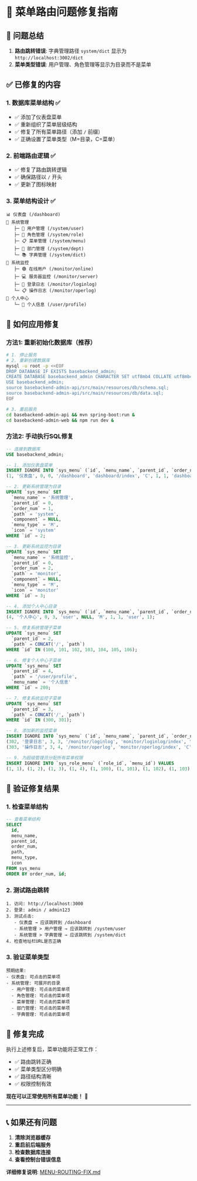 # 🔧 菜单路由问题修复指南

## 🎯 问题总结

1. **路由跳转错误**: 字典管理路径 `system/dict` 显示为 `http://localhost:3002/dict`
2. **菜单类型错误**: 用户管理、角色管理等显示为目录而不是菜单

## ✅ 已修复的内容

### 1. 数据库菜单结构 ✅
- ✅ 添加了仪表盘菜单
- ✅ 重新组织了菜单层级结构
- ✅ 修复了所有菜单路径（添加 `/` 前缀）
- ✅ 正确设置了菜单类型（M=目录，C=菜单）

### 2. 前端路由逻辑 ✅
- ✅ 修复了路由跳转逻辑
- ✅ 确保路径以 `/` 开头
- ✅ 更新了图标映射

### 3. 菜单结构设计 ✅
```
📊 仪表盘 (/dashboard)
📁 系统管理
   ├─ 👤 用户管理 (/system/user)
   ├─ 👥 角色管理 (/system/role)
   ├─ 📋 菜单管理 (/system/menu)
   ├─ 🏢 部门管理 (/system/dept)
   └─ 📚 字典管理 (/system/dict)
📁 系统监控
   ├─ 🟢 在线用户 (/monitor/online)
   ├─ 💻 服务器监控 (/monitor/server)
   ├─ 📝 登录日志 (/monitor/loginlog)
   └─ 📋 操作日志 (/monitor/operlog)
📁 个人中心
   └─ 👤 个人信息 (/user/profile)
```

## 🚀 如何应用修复

### 方法1: 重新初始化数据库（推荐）
```bash
# 1. 停止服务
# 2. 重新创建数据库
mysql -u root -p <<EOF
DROP DATABASE IF EXISTS basebackend_admin;
CREATE DATABASE basebackend_admin CHARACTER SET utf8mb4 COLLATE utf8mb4_unicode_ci;
USE basebackend_admin;
source basebackend-admin-api/src/main/resources/db/schema.sql;
source basebackend-admin-api/src/main/resources/db/data.sql;
EOF

# 3. 重启服务
cd basebackend-admin-api && mvn spring-boot:run &
cd basebackend-admin-web && npm run dev &
```

### 方法2: 手动执行SQL修复
```sql
-- 连接到数据库
USE basebackend_admin;

-- 1. 添加仪表盘菜单
INSERT IGNORE INTO `sys_menu` (`id`, `menu_name`, `parent_id`, `order_num`, `path`, `component`, `menu_type`, `visible`, `status`, `icon`, `create_by`) VALUES
(1, '仪表盘', 0, 0, '/dashboard', 'dashboard/index', 'C', 1, 1, 'dashboard', 1);

-- 2. 更新系统管理为目录
UPDATE `sys_menu` SET 
  `menu_name` = '系统管理',
  `parent_id` = 0,
  `order_num` = 1,
  `path` = 'system',
  `component` = NULL,
  `menu_type` = 'M',
  `icon` = 'system'
WHERE `id` = 2;

-- 3. 更新系统监控为目录
UPDATE `sys_menu` SET 
  `menu_name` = '系统监控',
  `parent_id` = 0,
  `order_num` = 2,
  `path` = 'monitor',
  `component` = NULL,
  `menu_type` = 'M',
  `icon` = 'monitor'
WHERE `id` = 3;

-- 4. 添加个人中心目录
INSERT IGNORE INTO `sys_menu` (`id`, `menu_name`, `parent_id`, `order_num`, `path`, `component`, `menu_type`, `visible`, `status`, `icon`, `create_by`) VALUES
(4, '个人中心', 0, 3, 'user', NULL, 'M', 1, 1, 'user', 1);

-- 5. 修复系统管理子菜单
UPDATE `sys_menu` SET 
  `parent_id` = 2,
  `path` = CONCAT('/', `path`)
WHERE `id` IN (100, 101, 102, 103, 104, 105, 106);

-- 6. 修复个人中心子菜单
UPDATE `sys_menu` SET 
  `parent_id` = 4,
  `path` = '/user/profile',
  `menu_name` = '个人信息'
WHERE `id` = 200;

-- 7. 修复系统监控子菜单
UPDATE `sys_menu` SET 
  `parent_id` = 3,
  `path` = CONCAT('/', `path`)
WHERE `id` IN (300, 301);

-- 8. 添加新的监控菜单
INSERT IGNORE INTO `sys_menu` (`id`, `menu_name`, `parent_id`, `order_num`, `path`, `component`, `menu_type`, `visible`, `status`, `icon`, `create_by`) VALUES
(302, '登录日志', 3, 3, '/monitor/loginlog', 'monitor/loginlog/index', 'C', 1, 1, 'logininfor', 1),
(303, '操作日志', 3, 4, '/monitor/operlog', 'monitor/operlog/index', 'C', 1, 1, 'form', 1);

-- 9. 为超级管理员分配所有菜单权限
INSERT IGNORE INTO `sys_role_menu` (`role_id`, `menu_id`) VALUES
(1, 1), (1, 2), (1, 3), (1, 4), (1, 100), (1, 101), (1, 102), (1, 103), (1, 104), (1, 200), (1, 300), (1, 301), (1, 302), (1, 303);
```

## 🧪 验证修复结果

### 1. 检查菜单结构
```sql
-- 查看菜单结构
SELECT 
  id,
  menu_name,
  parent_id,
  order_num,
  path,
  menu_type,
  icon
FROM sys_menu 
ORDER BY order_num, id;
```

### 2. 测试路由跳转
```
1. 访问: http://localhost:3000
2. 登录: admin / admin123
3. 测试点击:
   - 仪表盘 → 应该跳转到 /dashboard
   - 系统管理 > 用户管理 → 应该跳转到 /system/user
   - 系统管理 > 字典管理 → 应该跳转到 /system/dict
4. 检查地址栏URL是否正确
```

### 3. 验证菜单类型
```
预期结果:
- 仪表盘: 可点击的菜单项
- 系统管理: 可展开的目录
  - 用户管理: 可点击的菜单项
  - 角色管理: 可点击的菜单项
  - 菜单管理: 可点击的菜单项
  - 部门管理: 可点击的菜单项
  - 字典管理: 可点击的菜单项
```

## 🎉 修复完成

执行上述修复后，菜单功能将正常工作：

- ✅ 路由跳转正确
- ✅ 菜单类型区分明确
- ✅ 路径结构清晰
- ✅ 权限控制有效

**现在可以正常使用所有菜单功能！** 🚀

---

## 📞 如果还有问题

1. **清除浏览器缓存**
2. **重启前后端服务**
3. **检查数据库连接**
4. **查看控制台错误信息**

**详细修复说明**: [MENU-ROUTING-FIX.md](MENU-ROUTING-FIX.md)
